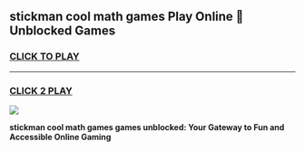
## stickman cool math games Play Online 👋 Unblocked Games
<h3>
<a href="https://news.freeplayer.one?title=stickman_cool_math_games&ref=17CMG">CLICK TO PLAY</a></h3>
<hr>

<h3>
<a href="https://news.freeplayer.one?title=stickman_cool_math_games&ref=17CMG">CLICK 2 PLAY</a>
  
</h3>

<a href="https://news.freeplayer.one?title=stickman_cool_math_games&ref=17CMG/"><img src="https://clearcache.store/games.png"></a>


**stickman cool math games games unblocked: Your Gateway to Fun and Accessible Online Gaming**
